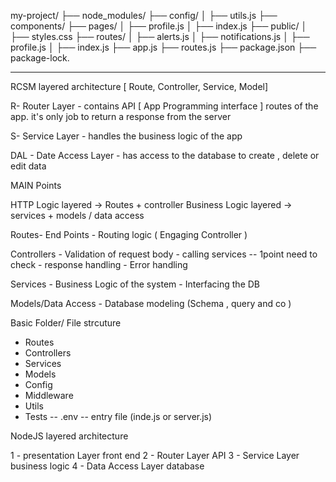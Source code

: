 my-project/
├── node_modules/
├── config/
│   ├── utils.js
├── components/
├── pages/
│   ├── profile.js
│   ├── index.js
├── public/
│   ├── styles.css
├── routes/
│   ├── alerts.js
│   ├── notifications.js
│   ├── profile.js
│   ├── index.js
├── app.js
├── routes.js
├── package.json
├── package-lock.




---------------------------------------------------------------


RCSM layered architecture [ Route, Controller, Service, Model]

R- Router Layer - contains API [ App Programming interface ] routes of the app. it's only job to return a response from the server

S- Service Layer - handles the business logic of the app

DAL - Date Access Layer - has access to the database to create , delete or edit data


MAIN Points

HTTP Logic layered -> Routes + controller 
Business Logic layered -> services + models / data access

Routes- End Points
      - Routing logic ( Engaging Controller )

Controllers - Validation of request body
            - calling services -- 1point need to check
            - response handling
            - Error handling

Services - Business Logic of the system
         - Interfacing the DB

Models/Data Access - Database modeling  (Schema , query and co )

Basic Folder/ File strcuture
- Routes
- Controllers
- Services
- Models
- Config
- Middleware
- Utils
- Tests
-- .env
-- entry file (inde.js or server.js)


NodeJS layered architecture

1 - presentation Layer front end
2 - Router Layer API
3 - Service Layer business logic
4 - Data Access Layer database